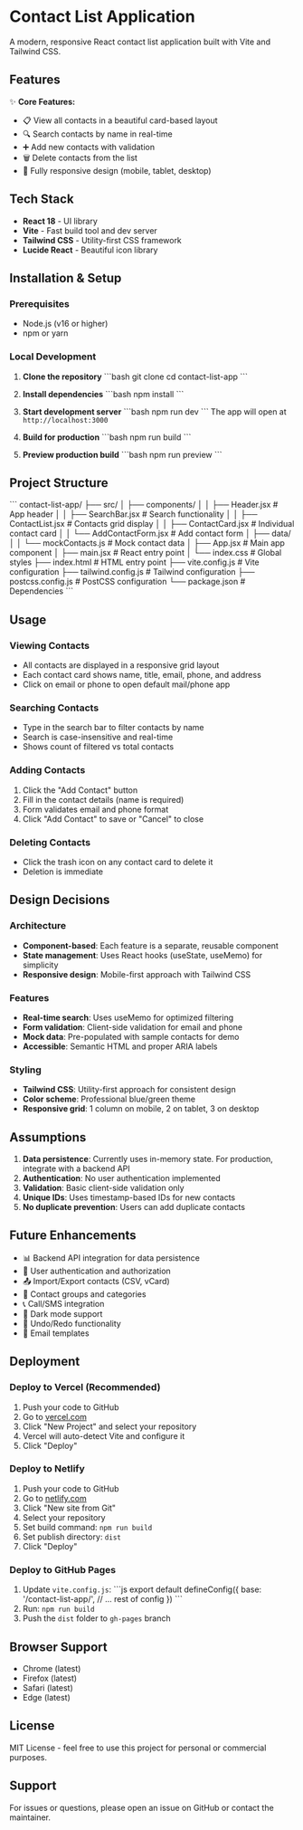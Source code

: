 # Contact List Application

A modern, responsive React contact list application built with Vite and Tailwind CSS.

## Features

✨ **Core Features:**
- 📋 View all contacts in a beautiful card-based layout
- 🔍 Search contacts by name in real-time
- ➕ Add new contacts with validation
- 🗑️ Delete contacts from the list
- 📱 Fully responsive design (mobile, tablet, desktop)

## Tech Stack

- **React 18** - UI library
- **Vite** - Fast build tool and dev server
- **Tailwind CSS** - Utility-first CSS framework
- **Lucide React** - Beautiful icon library

## Installation & Setup

### Prerequisites
- Node.js (v16 or higher)
- npm or yarn

### Local Development

1. **Clone the repository**
   \`\`\`bash
   git clone <your-repo-url>
   cd contact-list-app
   \`\`\`

2. **Install dependencies**
   \`\`\`bash
   npm install
   \`\`\`

3. **Start development server**
   \`\`\`bash
   npm run dev
   \`\`\`
   The app will open at `http://localhost:3000`

4. **Build for production**
   \`\`\`bash
   npm run build
   \`\`\`

5. **Preview production build**
   \`\`\`bash
   npm run preview
   \`\`\`

## Project Structure

\`\`\`
contact-list-app/
├── src/
│   ├── components/
│   │   ├── Header.jsx           # App header
│   │   ├── SearchBar.jsx        # Search functionality
│   │   ├── ContactList.jsx      # Contacts grid display
│   │   ├── ContactCard.jsx      # Individual contact card
│   │   └── AddContactForm.jsx   # Add contact form
│   ├── data/
│   │   └── mockContacts.js      # Mock contact data
│   ├── App.jsx                  # Main app component
│   ├── main.jsx                 # React entry point
│   └── index.css                # Global styles
├── index.html                   # HTML entry point
├── vite.config.js              # Vite configuration
├── tailwind.config.js          # Tailwind configuration
├── postcss.config.js           # PostCSS configuration
└── package.json                # Dependencies
\`\`\`

## Usage

### Viewing Contacts
- All contacts are displayed in a responsive grid layout
- Each contact card shows name, title, email, phone, and address
- Click on email or phone to open default mail/phone app

### Searching Contacts
- Type in the search bar to filter contacts by name
- Search is case-insensitive and real-time
- Shows count of filtered vs total contacts

### Adding Contacts
1. Click the "Add Contact" button
2. Fill in the contact details (name is required)
3. Form validates email and phone format
4. Click "Add Contact" to save or "Cancel" to close

### Deleting Contacts
- Click the trash icon on any contact card to delete it
- Deletion is immediate

## Design Decisions

### Architecture
- **Component-based**: Each feature is a separate, reusable component
- **State management**: Uses React hooks (useState, useMemo) for simplicity
- **Responsive design**: Mobile-first approach with Tailwind CSS

### Features
- **Real-time search**: Uses useMemo for optimized filtering
- **Form validation**: Client-side validation for email and phone
- **Mock data**: Pre-populated with sample contacts for demo
- **Accessible**: Semantic HTML and proper ARIA labels

### Styling
- **Tailwind CSS**: Utility-first approach for consistent design
- **Color scheme**: Professional blue/green theme
- **Responsive grid**: 1 column on mobile, 2 on tablet, 3 on desktop

## Assumptions

1. **Data persistence**: Currently uses in-memory state. For production, integrate with a backend API
2. **Authentication**: No user authentication implemented
3. **Validation**: Basic client-side validation only
4. **Unique IDs**: Uses timestamp-based IDs for new contacts
5. **No duplicate prevention**: Users can add duplicate contacts

## Future Enhancements

- 📊 Backend API integration for data persistence
- 🔐 User authentication and authorization
- 📤 Import/Export contacts (CSV, vCard)
- 🔔 Contact groups and categories
- 📞 Call/SMS integration
- 🌙 Dark mode support
- 🔄 Undo/Redo functionality
- 📧 Email templates

## Deployment

### Deploy to Vercel (Recommended)

1. Push your code to GitHub
2. Go to [vercel.com](https://vercel.com)
3. Click "New Project" and select your repository
4. Vercel will auto-detect Vite and configure it
5. Click "Deploy"

### Deploy to Netlify

1. Push your code to GitHub
2. Go to [netlify.com](https://netlify.com)
3. Click "New site from Git"
4. Select your repository
5. Set build command: `npm run build`
6. Set publish directory: `dist`
7. Click "Deploy"

### Deploy to GitHub Pages

1. Update `vite.config.js`:
   \`\`\`js
   export default defineConfig({
     base: '/contact-list-app/',
     // ... rest of config
   })
   \`\`\`
2. Run: `npm run build`
3. Push the `dist` folder to `gh-pages` branch

## Browser Support

- Chrome (latest)
- Firefox (latest)
- Safari (latest)
- Edge (latest)

## License

MIT License - feel free to use this project for personal or commercial purposes.

## Support

For issues or questions, please open an issue on GitHub or contact the maintainer.
